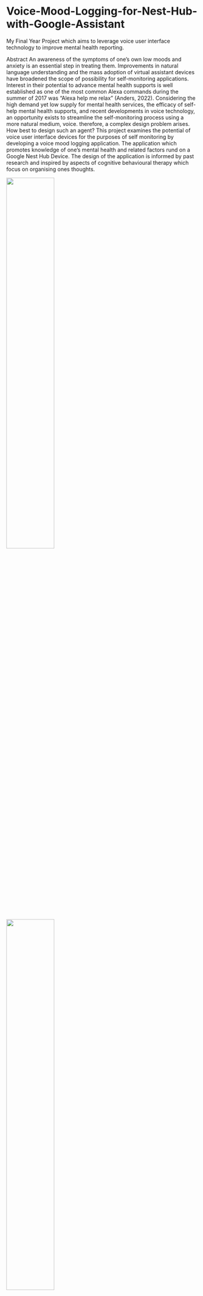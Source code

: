 # Voice-Mood-Logging-for-Nest-Hub-with-Google-Assistant
My Final Year Project which aims to leverage voice user interface technology to improve mental health reporting. 

Abstract
 An awareness of the symptoms of one’s own low moods and anxiety is an essential step in treating them. Improvements in natural language understanding and the mass adoption of virtual assistant devices have broadened the scope of possibility for self-monitoring applications. Interest in their potential to advance mental health supports is well established as one of the most common Alexa commands during the summer of 2017 was “Alexa help me relax” (Anders, 2022).  Considering the high demand yet low supply for mental health services, the efficacy of self-help mental health supports, and recent developments in voice technology,  an opportunity exists to streamline the self-monitoring process using a more natural medium, voice. therefore, a complex design problem arises. How best to design such an agent? This project examines the potential of voice user interface devices for the purposes of self monitoring by developing a voice mood logging application. The application which promotes knowledge of one’s mental health and related factors rund on a Google Nest Hub Device. The design of the application is informed by past research and inspired by aspects of cognitive behavioural therapy which focus on organising ones thoughts.

<p float="left">
  <img src="images/Final Year Project Presentation Page-0001.jpg" width="50%" />
  <img src="images/Final Year Project Presentation Page-0002.jpg" width="50%" />
  <img src="images/Final Year Project Presentation Page-0003.jpg" width="50%" />
  <img src="images/Final Year Project Presentation Page-0004.jpg" width="50%" />
  <img src="images/Final Year Project Presentation Page-0005.jpg" width="50%" />
  <img src="images/Final Year Project Presentation Page-0006.jpg" width="50%" />
  <img src="images/Final Year Project Presentation Page-0007.jpg" width="50%" />
  <img src="images/Final Year Project Presentation Page-0008.jpg" width="50%" />
  <img src="images/Final Year Project Presentation Page-0009.jpg" width="50%" />
  <img src="images/Final Year Project Presentation Page-0010.jpg" width="50%" />
  <img src="images/Final Year Project Presentation Page-0011.jpg" width="50%" />
</p>

